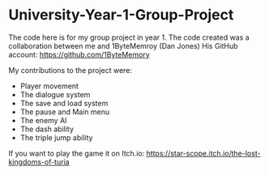 # University-Year-1-Group-Project
The code here is for my group project in year 1. The code created was a collaboration between me and 1ByteMemroy (Dan Jones)
His GitHub account: https://github.com/1ByteMemory

My contributions to the project were:
<ul style="list-style-type:disc;">
  <li>Player movement</li>
  <li>The dialogue system</li>
  <li>The save and load system</li>
  <li>The pause and Main menu</li>
  <li>The enemy AI</li>
  <li>The dash ability</li>
  <li>The triple jump ability</li>
</ul>

If you want to play the game it on Itch.io: https://star-scope.itch.io/the-lost-kingdoms-of-turia
